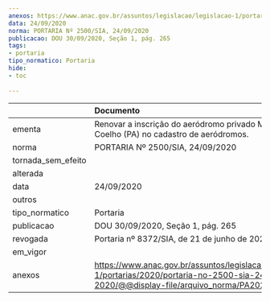 ```yaml
---
anexos: https://www.anac.gov.br/assuntos/legislacao/legislacao-1/portarias/2020/portaria-no-2500-sia-24-09-2020/@@display-file/arquivo_norma/PA2020-2500.pdf
data: 24/09/2020
norma: PORTARIA Nº 2500/SIA, 24/09/2020
publicacao: DOU 30/09/2020, Seção 1, pág. 265
tags:
- portaria
tipo_normatico: Portaria
hide: 
- toc 
 
---
```


|                    | Documento                                                                                                                                            |
|:-------------------|:-----------------------------------------------------------------------------------------------------------------------------------------------------|
| ementa             | Renovar a inscrição do aeródromo privado Mundico Coelho (PA) no cadastro de aeródromos.                                                              |
| norma              | PORTARIA Nº 2500/SIA, 24/09/2020                                                                                                                     |
| tornada_sem_efeito |                                                                                                                                                      |
| alterada           |                                                                                                                                                      |
| data               | 24/09/2020                                                                                                                                           |
| outros             |                                                                                                                                                      |
| tipo_normatico     | Portaria                                                                                                                                             |
| publicacao         | DOU 30/09/2020, Seção 1, pág. 265                                                                                                                    |
| revogada           | Portaria nº 8372/SIA, de 21 de junho de 2022.                                                                                                        |
| em_vigor           |                                                                                                                                                      |
| anexos             | https://www.anac.gov.br/assuntos/legislacao/legislacao-1/portarias/2020/portaria-no-2500-sia-24-09-2020/@@display-file/arquivo_norma/PA2020-2500.pdf |